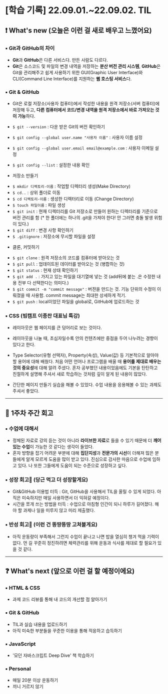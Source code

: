 # [학습 기록] 22.09.01.~22.09.02. TIL

## ❗ What's new (오늘은 이런 걸 새로 배우고 느꼈어요)

### ▪ Git과 GitHub의 차이

- **Git**과 **GitHub**은 다른 서비스다. 만든 사람도 다르다.
- **Git**은 소스코드 및 파일의 변경 내역을 저장하는 **분산 버전 관리 시스템**, **GitHub**은 Git을 관리해주고 쉽게 사용하기 위한 GUI(Graphic User Interface)와 CLI(Command Line Interface)를 지원하는 **웹 호스팅 서비스**다.

### ▪ Git & GitHub

- Git은 로컬 저장소(사용자 컴퓨터)에서 작성한 내용을 원격 저장소(서버 컴퓨터)에 저장해 두고, **다른 컴퓨터에서 코드/변경 내역을 원격 저장소에서 바로 가져오는 것이 가능**하다.

- `$ git --version` : 다운 받은 Git의 버전 확인하기
- `$ git config --global user.name "사용자 이름"` : 사용자 이름 설정
- `$ git config --global user.email email@example.com` : 사용자 이메일 설정
- `$ git config --list` : 설정한 내용 확인

* 저장소 만들기

- `$ mkdir 디렉토리-이름` : 작업할 디렉터리 생성(Make Directory)
- `$ cd..` : 상위 폴더로 이동
- `$ cd 디렉토리-이름` : 생성한 디렉터리로 이동 (Change Directory)
- `$ touch 파일이름` : 파일 생성
- `$ git init` : 현재 디렉터리를 Git 저장소로 만들어 원하는 디렉터리를 기준으로 버전 관리를 함 (\* 한 폴더에는 하나의 .git을 가져야 한다! 안 그러면 충돌 발생 위험이 있다.)
- `$ git diff` : 변경 사항 확인하기
- `$ .gitignore` : 저장소에 무시할 파일을 설정

* 클론, 커밋하기

- `$ git clone` : 원격 저장소의 코드를 컴퓨터에 받아오는 것
- `$ git pull` : 업데이트된 데이터를 받아오는 것 (병합하는 것)
- `$ git status` : 현재 상태 확인하기
- `$ git add .` : 가지고 있는 파일을 대기열에 넣는 것 (add뒤에 붙는 .은 수정한 내용 전부 다 선택한다는 의미다.)
- `$ git commit -m "commit message"` : 버젼을 만드는 것. 기능 단위의 수정이 이뤄졌을 때 사용함. commit message는 최대한 상세하게 적기.
- `$ git push` : local이었던 파일을 global로, GitHub에 업로드하는 것

### ▪ CSS (빔캠프 이종찬 대표님 특강)

- 레이아웃은 웹 페이지를 큰 덩어리로 보는 것이다.
- 레이아웃을 나눌 때, 초심자일수록 안의 컨텐츠에만 중점을 두어 나누려는 경향이 있다고 한다.

- Type Selector(유형 선택자), Property(속성), Value(값) 등 기본적으로 알아야 할 용어에 대해 배웠다. 처음 어떤 언어나 프로그램을 배울 때 **용어를 제대로 배우는 것의 중요성**에 대해 알려 주셨다. 혼자 공부했던 내용이었음에도 기본을 탄탄하고 친절하게 설명해 주셔서 새로 학습하는 것처럼 깊이 알게 된 내용이 많았다.
- 간단한 페이지 만들기 실습을 해볼 수 있었다. 수업 내용을 응용해볼 수 있는 과제도 주셔서 좋았다.

---

## 💬 1주차 주간 회고

### ▪ 수업에 대해서

- 정체된 자료로 강의 듣는 것이 아니라 **라이브한 자료**로 들을 수 있기 때문에 더 **깨어 있는 수업**이 가능한 것 같다는 생각이 들었다.
- 혼자 방향을 잡기 어려운 부분에 대해 **집단지성**과 **전문가의 시선**이 더해져 많은 분들에게 알게 모르게 도움을 많이 받고 있다. 진심으로 감사한 마음으로 수업에 임하고 있다. 나 또한 그들에게 도움이 되는 수준으로 성장하고 싶다.

### ▪ 성장 회고🥕 (당근 먹고 더 성장할게요)

- Git&GitHub 이용법 터득 : Git, GitHub을 사용해서 TIL을 올릴 수 있게 되었다. 아직은 미숙하지만 매일 사용하면서 더 익혀갈 예정이다.
- 시간을 쪼개 쓰는 방법을 터득 : 수업으로 아침형 인간이 되니 하루가 길어졌다. 해야 할 과제나 일을 미루지 않고 미리 제출했다.

### ▪ 반성 회고🔨 (이런 건 뚱땅뚱땅 고쳐볼게요)

- 아직 운동량이 부족해서 그런지 수업이 끝나고 나면 밥을 열심히 챙겨 먹을 기력이 없다. 먼 길 꾸준히 정진하려면 체력관리를 위해 운동과 식사를 제대로 할 필요가 있을 것 같다.

---

## ❓ What's next (앞으로 이런 걸 할 예정이에요)

### ▪ HTML & CSS

- 과제 코드 리뷰를 통해 내 코드의 개선할 점 알아가기

### ▪ Git & GitHub

- TIL과 실습 내용을 업로드하기
- 아직 미숙한 부분들을 꾸준한 이용을 통해 적응하고 습득하기

### ▪ JavaScript

- '모던 자바스크립트 Deep Dive' 책 학습하기

### ▪ Personal

- 매일 20분 이상 운동하기
- 끼니 거르지 않기
